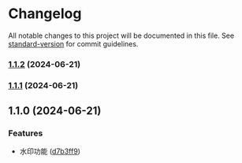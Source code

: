 # Changelog

All notable changes to this project will be documented in this file. See [standard-version](https://github.com/conventional-changelog/standard-version) for commit guidelines.

### [1.1.2](https://github.com/x007xyz/r-fabric-editor/compare/v1.1.1...v1.1.2) (2024-06-21)

### [1.1.1](https://github.com/x007xyz/r-fabric-editor/compare/v1.1.0...v1.1.1) (2024-06-21)

## 1.1.0 (2024-06-21)


### Features

* 水印功能 ([d7b3ff9](https://github.com/x007xyz/r-fabric-editor/commit/d7b3ff9b1a4ef5d37585620e43d6e8af4548054e))
